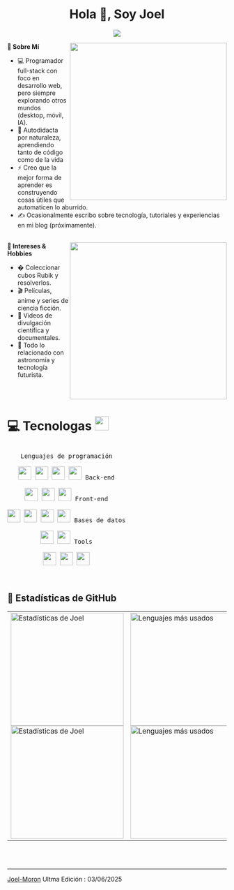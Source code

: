 <h1 align="center"> Hola 👋, Soy Joel</h1>

<p align="center">
    <a href="https://github.com/Joel-Moron">
        <img src="https://readme-typing-svg.herokuapp.com/?lines=Desarrollador+Full+Stack;Autodidacta+%7C+Curioso+tecnológico;Siempre+aprendiendo+nuevas+habilidades&center=true&width=500&height=45&font=Fira+Code&color=7FFF00&size=22">
    </a>
</p>

<img align="right" src="https://media.giphy.com/media/9gISqB3tncMmY/giphy.gif" width="360" />
<b>🚀 Sobre Mí</b>
<ul>
    <li>💻 Programador full-stack con foco en desarrollo web, </br> pero siempre explorando otros mundos (desktop, móvil, IA).</li>
    <li>🧠 Autodidacta por naturaleza, aprendiendo tanto de código como de la vida</li>
    <li>⚡ Creo que la mejor forma de aprender es construyendo cosas útiles que automaticen lo aburrido.</li>
    <li>✍️ Ocasionalmente escribo sobre tecnología, tutoriales y experiencias en mi blog (próximamente).</li>
</ul>

</br>

<img align="right" width="360" src="https://images.unsplash.com/photo-1589707461048-d377b516c5fb?ixlib=rb-1.2.1&q=80&fm=jpg&crop=entropy&cs=tinysrgb&w=768&fit=max&ixid=eyJhcHBfaWQiOjE0MzMyOH0"/>
<b>🧩 Intereses & Hobbies</b>
<ul>
    <li>� Coleccionar cubos Rubik y resolverlos.</li>
    <li>🎬 Películas, anime y series de ciencia ficción.</li>
    <li>🧪 Videos de divulgación científica y documentales.</li>
    <li>🔭 Todo lo relacionado con astronomía y tecnología futurista.</li>
</ul>

</br>
</br>

# 💻 Tecnologas <img src = "https://media2.giphy.com/media/QssGEmpkyEOhBCb7e1/giphy.gif?cid=ecf05e47a0n3gi1bfqntqmob8g9aid1oyj2wr3ds3mg700bl&rid=giphy.gif" width = 32px>

<p style="display: inline-block;" align="center">
  <kbd>
    <kbd>Lenguajes de programación</kbd>
    <br>
    <br>
    <img width="30px" src="https://cdn.jsdelivr.net/gh/devicons/devicon/icons/python/python-plain.svg" /> 
    <img width="30px" src="https://cdn.jsdelivr.net/gh/devicons/devicon/icons/csharp/csharp-plain.svg" /> 
    <img width="30px" src="https://cdn.jsdelivr.net/gh/devicons/devicon@latest/icons/javascript/javascript-original.svg" /> 
    <img width="30px" src="https://cdn.jsdelivr.net/gh/devicons/devicon@latest/icons/php/php-original.svg" /> 
  </kbd>
  <kbd>
    <kbd>Back-end</kbd>
    <br>
    <br>
    <img width="30px" src="https://cdn.jsdelivr.net/gh/devicons/devicon/icons/dotnetcore/dotnetcore-original.svg" />
    <img width="30px" src="https://cdn.jsdelivr.net/gh/devicons/devicon@latest/icons/laravel/laravel-original.svg" />
    <img width="30px" src="https://cdn.jsdelivr.net/gh/devicons/devicon@latest/icons/nodejs/nodejs-original-wordmark.svg" />
  </kbd>
  <kbd>
    <kbd>Front-end</kbd>
    <br>
    <br>
    <img width="30px" src="https://cdn.jsdelivr.net/gh/devicons/devicon@latest/icons/react/react-original.svg" />
    <img width="30px" src="https://cdn.jsdelivr.net/gh/devicons/devicon@latest/icons/tailwindcss/tailwindcss-original.svg" />
    <img width="30px" src="https://cdn.jsdelivr.net/gh/devicons/devicon@latest/icons/bootstrap/bootstrap-original.svg" /> 
    <img width="30px" src="https://cdn.jsdelivr.net/gh/devicons/devicon/icons/jquery/jquery-plain.svg" />
  </kbd>
  <kbd>
    <kbd>Bases de datos</kbd>
    <br>
    <br>
    <img width="30px" src="https://cdn.jsdelivr.net/gh/devicons/devicon@latest/icons/mysql/mysql-original.svg" />
    <img width="30px" src="https://cdn.jsdelivr.net/gh/devicons/devicon/icons/microsoftsqlserver/microsoftsqlserver-plain.svg" />
  </kbd>
  <kbd>
    <kbd>Tools</kbd>
    <br>
    <br>
    <img width="30px" src="https://cdn.jsdelivr.net/gh/devicons/devicon/icons/vscode/vscode-original.svg" />
    <img width="30px" src="https://cdn.jsdelivr.net/gh/devicons/devicon/icons/visualstudio/visualstudio-plain.svg" />
    <img width="30px" src="https://cdn.jsdelivr.net/gh/devicons/devicon@latest/icons/postman/postman-original.svg" />
  </kbd>
</p>

<br>
<br>

## :star2: Estadísticas de GitHub

<div align="center">
<table>
    <tr>
        <td>
            <a href="https://github.com/anuraghazra/github-readme-stats#gh-light-mode-only">
            <img height=259 src="https://github-readme-stats-git-masterrstaa-rickstaa.vercel.app/api?username=Joel-Moron&show_icons=true&line_height=28&hide_border=true&card_width=347&include_all_commits=true&role=owner,collaborator&show=reviews,discussions_answered&rank_icon=percentile&exclude_repo=github-readme-stats&theme=default&locale=es#gh-light-mode-only" alt="Estadísticas de Joel" />
            </a>
            <a href="https://github.com/anuraghazra/github-readme-stats#gh-dark-mode-only">
            <img height=259 src="https://github-readme-stats-git-masterrstaa-rickstaa.vercel.app/api?username=Joel-Moron&show_icons=true&line_height=28&hide_border=true&card_width=347&include_all_commits=true&role=owner,collaborator&show=reviews,discussions_answered&rank_icon=percentile&exclude_repo=github-readme-stats&theme=dark&bg_color=000000&locale=es#gh-dark-mode-only" alt="Estadísticas de Joel" />
            </a>
        </td>
        <td>
            <a href="https://github.com/anuraghazra/github-readme-stats#gh-light-mode-only">
            <img height=259 src="https://github-readme-stats-git-masterrstaa-rickstaa.vercel.app/api/top-langs/?username=Joel-Moron&layout=compact&langs_count=12&hide_border=true&role=owner,collaborator&theme=default&locale=es#gh-light-mode-only" alt="Lenguajes más usados" />
            </a>
            <a href="https://github.com/anuraghazra/github-readme-stats#gh-dark-mode-only">
            <img height=259 src="https://github-readme-stats-git-masterrstaa-rickstaa.vercel.app/api/top-langs/?username=Joel-Moron&layout=compact&langs_count=12&hide_border=true&role=owner,collaborator&theme=dark&bg_color=000000&locale=es#gh-dark-mode-only" alt="Lenguajes más usados" />
            </a>
        </td>
    </tr>
</table>
</div>


</br>
</br>

---

[Joel-Moron](https://github.com/Joel-Moron)
Ultma Edición : 03/06/2025
